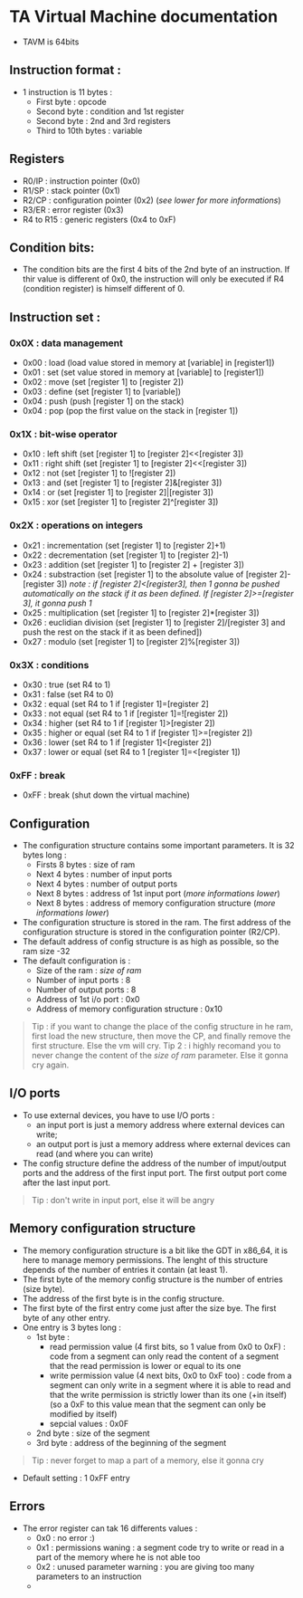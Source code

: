 # TA Virtual Machine documentation
* TAVM is 64bits


## Instruction format :
* 1 instruction is 11 bytes :
	* First byte : opcode
	* Second byte : condition and 1st register
	* Second byte : 2nd and 3rd registers
	* Third to 10th bytes : variable

## Registers
* R0/IP : instruction pointer (0x0)
* R1/SP : stack pointer (0x1)
* R2/CP : configuration pointer (0x2) (*see lower for more informations*)
* R3/ER : error register (0x3)
* R4 to R15 : generic registers (0x4 to 0xF)

## Condition bits:
* The condition bits are the first 4 bits of the 2nd byte of an instruction. If thir value is different of 0x0, the instruction will only be executed if R4 (condition register) is himself different of 0.

## Instruction set :

### 0x0X : data management 
* 0x00 : load (load value stored in memory at [variable] in [register1])
* 0x01 : set (set value stored in memory at [variable] to [register1])
* 0x02 : move (set [register 1] to [register 2])
* 0x03 : define (set [register 1] to [variable])
* 0x04 : push (push [register 1] on the stack)
* 0x04 : pop (pop the first value on the stack in [register 1])

### 0x1X : bit-wise operator
* 0x10 : left shift (set [register 1] to [register 2]<<[register 3])
* 0x11 : right shift (set [register 1] to [register 2]<<[register 3])
* 0x12 : not (set [register 1] to ![register 2])
* 0x13 : and (set [register 1] to [register 2]&[register 3])
* 0x14 : or (set [register 1] to [register 2]|[register 3])
* 0x15 : xor (set [register 1] to [register 2]^[register 3])

### 0x2X : operations on integers
* 0x21 : incrementation (set [register 1] to [register 2]+1)
* 0x22 : decrementation (set [register 1] to [register 2]-1)
* 0x23 : addition (set [register 1] to [register 2] + [register 3])
* 0x24 : substraction (set [register 1] to the absolute value of [register 2]-[register 3]) *note : if [register 2]<[register3], then 1 gonna be pushed automatically on the stack if it as been defined. If [register 2]>=[register 3], it gonna push 1*
* 0x25 : multiplication (set [register 1] to [register 2]*[register 3])
* 0x26 : euclidian division (set [register 1] to [register 2]/[register 3] and push the rest on the stack if it as been defined])
* 0x27 : modulo (set [register 1] to [register 2]%[register 3])

### 0x3X : conditions
* 0x30 : true (set R4 to 1)
* 0x31 : false (set R4 to 0)
* 0x32 : equal (set R4 to 1 if [register 1]=[register 2]
* 0x33 : not equal (set R4 to 1 if [register 1]=![register 2])
* 0x34 : higher (set R4 to 1 if [register 1]>[register 2])
* 0x35 : higher or equal (set R4 to 1 if [register 1]>=[register 2])
* 0x36 : lower (set R4 to 1 if [register 1]<[register 2])
* 0x37 : lower or equal (set R4 to 1 [register 1]=<[register 1])

### 0xFF : break
* 0xFF : break (shut down the virtual machine)

## Configuration
* The configuration structure contains some important parameters. It is 32 bytes long :
	* Firsts 8 bytes : size of ram
	* Next 4 bytes : number of input ports 
	* Next 4 bytes : number of output ports
	* Next 8 bytes : address of 1st input port (*more informations lower*)
	* Next 8 bytes : address of memory configuration structure (*more informations lower*)
* The configuration structure is stored in the ram. The first address of the configuration structure is stored in the configuration pointer (R2/CP).
* The default address of config structure is as high as possible, so the ram size -32 
* The default configuration is :
	* Size of the ram : *size of ram* 
	* Number of input ports : 8
	* Number of output ports : 8
	* Address of 1st i/o port : 0x0
	* Address of memory configuration structure : 0x10
> Tip : if you want to change the place of the config structure in he ram, first load the new structure, then move the CP, and finally remove the first structure. Else the vm will cry.
> Tip 2 : i highly recomand you to never change the content of the *size of ram* parameter. Else it gonna cry again.

## I/O ports
* To use external devices, you have to use I/O ports :
	* an input port is just a memory address where external devices can write;
	* an output port is just a memory address where external devices can read (and where you can write) 
* The config structure define the address of the number of imput/output ports and the address of the first input port. The first output port come after the last input port.
> Tip : don't write in input port, else it will be angry

## Memory configuration structure
* The memory configuration structure is a bit like the GDT in x86_64, it is here to manage memory permissions. The lenght of this structure depends of the number of entries it contain (at least 1). 
* The first byte of the memory config structure is the number of entries (size byte). 
* The address of the first byte is in the config structure.
* The first byte of the first entry come just after the size bye. The first byte of any other entry.
* One entry is 3 bytes long :
	* 1st byte : 
		* read permission value (4 first bits, so 1 value from 0x0 to 0xF) : code from a segment can only read the content of a segment that the read permission is lower or equal to its one
		* write permission value (4 next bits, 0x0 to 0xF too) : code from a segment can only  write in a segment where it is able to read and that the write permission is strictly lower than its one (+in itself) (so a 0xF to this value mean that the segment can only be modified by itself)
		* sepcial values : 0x0F
	* 2nd byte : size of the segment
	* 3rd byte : address of the beginning of the segment
> Tip : never forget to map a part of a memory, else it gonna cry
* Default setting : 1 0xFF entry

## Errors 
* The error register can tak 16 differents values :
	* 0x0 : no error :)
	* 0x1 : permissions waning : a segment code try to write or read in a part of the memory where he is not able too
	* 0x2 : unused parameter warning : you are giving too many parameters to an instruction
	* 
